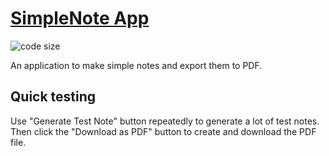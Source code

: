 # [SimpleNote App](https://userr23.github.io/simplenote-app/)

![code size](https://img.shields.io/github/languages/code-size/userr23/simplenote-app)

An application to make simple notes and export them to PDF.

## Quick testing
Use "Generate Test Note" button repeatedly to generate a lot of test notes.
Then click the "Download as PDF" button to create and download the PDF file.
